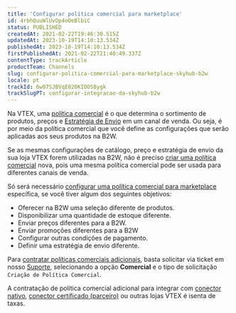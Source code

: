 ```yaml
---
title: 'Configurar política comercial para marketplace'
id: 4rbhQuuWlUvOp4oOeBlbiC
status: PUBLISHED
createdAt: 2021-02-22T19:46:30.515Z
updatedAt: 2023-10-19T14:10:13.534Z
publishedAt: 2023-10-19T14:10:13.534Z
firstPublishedAt: 2021-02-22T21:40:49.337Z
contentType: trackArticle
productTeam: Channels
slug: configurar-politica-comercial-para-marketplace-skyhub-b2w
locale: pt
trackId: 6w07SJBVqE020KIOOS8ygk
trackSlugPT: configurar-integracao-da-skyhub-b2w
---
```


Na VTEX, uma [política comercial](https://help.vtex.com/pt/tutorial/como-funciona-uma-politica-comercial--6Xef8PZiFm40kg2STrMkMV) é o que determina o sortimento de produtos, preços e [Estratégia de Envio](https://help.vtex.com/pt/tutorial/estrategia-de-envio--58vLBDbjYVQzJ6rRc5QNz3) em um canal de venda. Ou seja, é por meio da política comercial que você define as configurações que serão aplicadas aos seus produtos na B2W.

Se as mesmas configurações de catálogo, preço e estratégia de envio da sua loja VTEX forem utilizadas na B2W, não é preciso [criar uma política comercial](https://help.vtex.com/pt/tutorial/o-que-e-uma-politica-comercial--563tbcL0TYKEKeOY4IAgAE) nova, pois uma mesma política comercial pode ser usada para diferentes canais de venda.

Só será necessário [configurar uma política comercial para marketplace](https://help.vtex.com/pt/tutorial/configurando-a-politica-comercial-para-marketplace--tutorials_404) específica, se você tiver algum dos seguintes objetivos:

- Oferecer na B2W uma seleção diferente de produtos.
- Disponibilizar uma quantidade de estoque diferente.
- Enviar preços diferentes para a B2W.
- Enviar promoções diferentes para a B2W
- Configurar outras condições de pagamento.
- Definir uma estratégia de envio diferente.

Para [contratar políticas comerciais adicionais](https://help.vtex.com/pt/tutorial/contratacao-de-politica-comercial-adicional--61vuFOw4yGh6nwSmkLJL1X), basta solicitar via ticket em nosso [Suporte](https://help.vtex.com/pt/support), selecionando a opção **Comercial** e o tipo de solicitação `Criação de Política Comercial`.

A contratação de política comercial adicional para integrar com [conector nativo](https://help.vtex.com/pt/tutorial/estrategias-de-marketplace-na-vtex--tutorials_402#integrado-a-conector-nativo-vtex), [conector certificado (parceiro)](https://help.vtex.com/pt/tutorial/estrategias-de-marketplace-na-vtex--tutorials_402#integrado-a-conector-certificado-parceiro) ou outras lojas VTEX é isenta de taxas.
